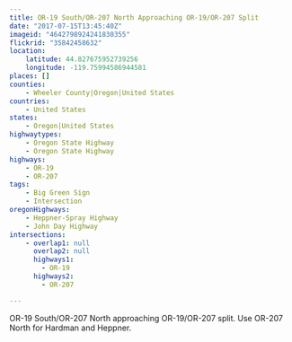 ```yaml
---
title: OR-19 South/OR-207 North Approaching OR-19/OR-207 Split
date: "2017-07-15T13:45:40Z"
imageid: "4642798924241830355"
flickrid: "35842458632"
location:
    latitude: 44.827675952739256
    longitude: -119.75994586944581
places: []
counties:
    - Wheeler County|Oregon|United States
countries:
    - United States
states:
    - Oregon|United States
highwaytypes:
    - Oregon State Highway
    - Oregon State Highway
highways:
    - OR-19
    - OR-207
tags:
    - Big Green Sign
    - Intersection
oregonHighways:
    - Heppner-Spray Highway
    - John Day Highway
intersections:
    - overlap1: null
      overlap2: null
      highways1:
        - OR-19
      highways2:
        - OR-207

---
```

OR-19 South/OR-207 North approaching OR-19/OR-207 split.  Use OR-207 North for Hardman and Heppner.